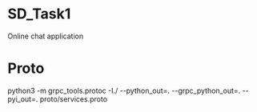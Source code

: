# SD_Task1
Online chat application

# Proto
python3 -m grpc_tools.protoc -I./ --python_out=. --grpc_python_out=. --pyi_out=. proto/services.proto
